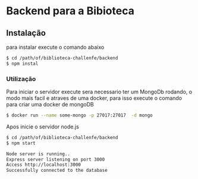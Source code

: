 # Backend para a Bibioteca


## Instalação

para instalar execute o comando abaixo

```bash
$ cd /path/of/biblioteca-challenfe/backend
$ npm instal
```

### Utilização

Para iniciar o servidor execute sera necessario ter um MongoDb rodando, o modo mais facil e atraves de uma docker, para isso execute o comando para criar uma docker de mongoDB

```bash
$ docker run --name some-mongo -p 27017:27017  -d mongo
```

Apos inicie o servidor node.js

```bash
$ cd /path/of/biblioteca-challenfe/backend
$ npm start

Node server is running..
Express server listening on port 3000
Access http://localhost:3000
Successfully connected to the database

```
